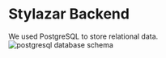 # Stylazar Backend

We used PostgreSQL to store relational data.
![postgresql database schema](./stylazar-postgres.svg)
